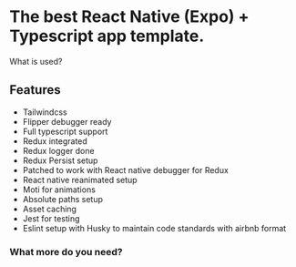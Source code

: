 # The best React Native (Expo) + Typescript app template.

What is used?

## Features

- Tailwindcss
- Flipper debugger ready
- Full typescript support
- Redux integrated
- Redux logger done
- Redux Persist setup
- Patched to work with React native debugger for Redux
- React native reanimated setup
- Moti for animations
- Absolute paths setup
- Asset caching
- Jest for testing
- Eslint setup with Husky to maintain code standards with airbnb format

### What more do you need?
